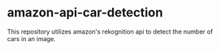 # amazon-api-car-detection
This repository utilizes amazon's rekognition api to detect the number of cars in an image.
